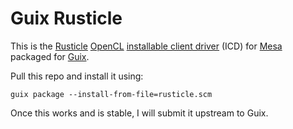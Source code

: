 # Guix Rusticle

This is the [Rusticle](https://docs.mesa3d.org/rusticl.html#rusticl) [OpenCL](https://www.khronos.org/opencl/) [installable client driver](https://www.khronos.org/news/permalink/opencl-installable-client-driver-icd-loader) (ICD) for [Mesa](https://docs.mesa3d.org/rusticl.html#rusticl) packaged for [Guix](https://gnu.guix.org).

Pull this repo and install it using:

```
guix package --install-from-file=rusticle.scm
```

Once this works and is stable, I will submit it upstream to Guix.
